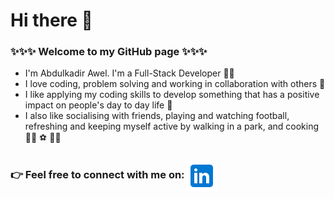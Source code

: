 # Hi there :wave:

### ✨✨✨ Welcome to my GitHub page ✨✨✨
- I'm Abdulkadir Awel. I'm a Full-Stack Developer :technologist:
- I love coding, problem solving and working in collaboration with others :purple_heart:
- I like applying my coding skills to develop something that has a positive impact on people's day to day life :thinking:
- I also like socialising with friends, playing and watching football,  
refreshing and keeping myself active by walking in a park, and cooking :walking_man: :soccer: :man_cook:
### :point_right: Feel free to connect with me on: [<img valign="middle" src="https://github.com/abdulkadiret/abdulkadiret/blob/main/linkedin-icon.png" alt="linkedin icon"/>](https://www.linkedin.com/in/abdulkadir-awel-23781a1a4/)


